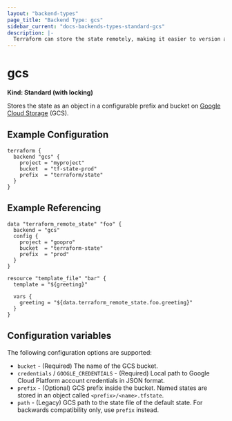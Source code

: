 ```yaml
---
layout: "backend-types"
page_title: "Backend Type: gcs"
sidebar_current: "docs-backends-types-standard-gcs"
description: |-
  Terraform can store the state remotely, making it easier to version and work with in a team.
---
```


# gcs

**Kind: Standard (with locking)**

Stores the state as an object in a configurable prefix and bucket on [Google Cloud Storage](https://cloud.google.com/storage/) (GCS).

## Example Configuration

```hcl
terraform {
  backend "gcs" {
    project = "myproject"
    bucket  = "tf-state-prod"
    prefix  = "terraform/state"
  }
}
```

## Example Referencing

```hcl
data "terraform_remote_state" "foo" {
  backend = "gcs"
  config {
    project = "goopro"
    bucket  = "terraform-state"
    prefix  = "prod"
  }
}

resource "template_file" "bar" {
  template = "${greeting}"

  vars {
    greeting = "${data.terraform_remote_state.foo.greeting}"
  }
}
```

## Configuration variables

The following configuration options are supported:

 * `bucket` - (Required) The name of the GCS bucket.
 * `credentials` / `GOOGLE_CREDENTIALS` - (Required) Local path to Google Cloud Platform account credentials in JSON format.
 * `prefix` - (Optional) GCS prefix inside the bucket. Named states are stored in an object called `<prefix>/<name>.tfstate`.
 * `path` - (Legacy) GCS path to the state file of the default state. For backwards compatibility only, use `prefix` instead.
